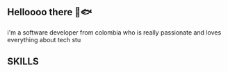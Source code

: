 <h2>Helloooo there 🤝🐟</h2>
<div background-image="url('https://github.com/serg1l/serg1l/blob/master/backgrounds/xp.png?raw=true')">
    <p>i'm a software developer from colombia who is really passionate and loves everything about tech stu</p>
  <h2>SKILLS</h2>
</div>
